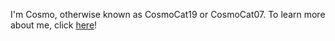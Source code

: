 I'm Cosmo, otherwise known as CosmoCat19 or CosmoCat07. To learn more about me, click [here](https://cosmocat07.ml/about)!